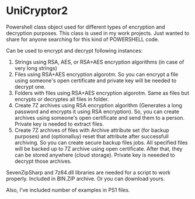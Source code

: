 # UniCryptor2
Powershell class object used for different types of encryption and decryption purposes.
This class is used in my work projects. Just wanted to share for anyone searching for this kind of POWERSHELL code.

Can be used to encrypt and decrypt following instances:
  1) Strings using RSA, AES, or RSA+AES encryption algorithms (in case of very long strings)
  2) Files using RSA+AES encryption algorotm. So you can encrypt a file using someone's open certificate and private key will be needed to decrypt one.
  3) Folders with files using RSA+AES encryption algorotm. Same as files but encrypts or decryptes all files in folder.
  4) Create 7Z archives using RSA encryption algorithm (Generates a long password and encrypts it using RSA encryption). So, you can create archives using someone's open certificate and send them to a person. Private key is needed to extract files.
  5) Create 7Z archives of files with Archive attribute set (for backup purposes) and (optionalluy) reset that attribute after successfull archiving. So you can create secure backup files jobs. All specified files will be backed up to 7Z archive using open certificate. After that, they can be stored anywhere (cloud storage). Private key is neeeded to decrypt those archives.
  
   SevenZipSharp and 7z64.dll libraries are needed for a script to work properly. Included in BIN.ZIP archive. Or you can download yours.
   
   Also, I've included number of examples in PS1 files. 
  
